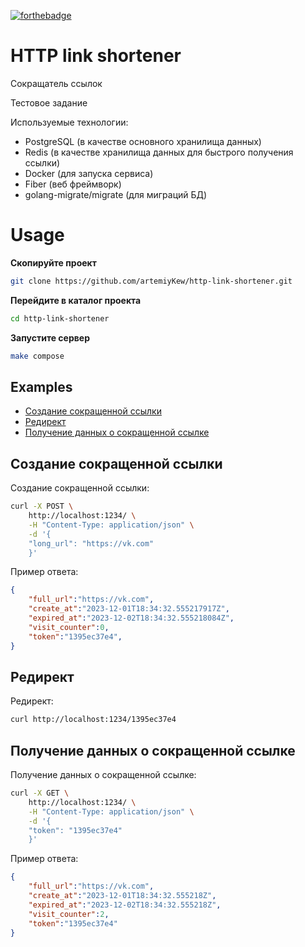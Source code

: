 
[![forthebadge](https://forthebadge.com/images/featured/featured-built-with-love.svg)](https://forthebadge.com)
# HTTP link shortener
Сокращатель ссылок

Тестовое задание 

Используемые технологии: 
- PostgreSQL (в качестве основного хранилища данных)
- Redis (в качестве хранилища данных для быстрого получения ссылки)
- Docker (для запуска сервиса)
- Fiber (веб фреймворк)
- golang-migrate/migrate (для миграций БД)

# Usage

**Скопируйте проект**
```bash
git clone https://github.com/artemiyKew/http-link-shortener.git
```

**Перейдите в каталог проекта**
```bash
cd http-link-shortener
```

**Запустите сервер**
```bash
make compose
```

## Examples
- [Создание сокращенной ссылки](#создание-сокращенной-ссылки)
- [Редирект](#редирект)
- [Получение данных о сокращенной ссылке](#получение-данных-о-сокращенной-ссылке)

## Создание сокращенной ссылки
Создание сокращенной ссылки: 

```bash
curl -X POST \
    http://localhost:1234/ \
    -H "Content-Type: application/json" \
    -d '{
    "long_url": "https://vk.com"
    }'
```
Пример ответа: 
```json
{
    "full_url":"https://vk.com",
    "create_at":"2023-12-01T18:34:32.555217917Z", 
    "expired_at":"2023-12-02T18:34:32.555218084Z",
    "visit_counter":0,
    "token":"1395ec37e4",
}
```

## Редирект
Редирект:
```bash
curl http://localhost:1234/1395ec37e4 
```

## Получение данных о сокращенной ссылке
Получение данных о сокращенной ссылке:

```bash
curl -X GET \
    http://localhost:1234/ \
    -H "Content-Type: application/json" \
    -d '{
    "token": "1395ec37e4"
    }'
```
Пример ответа: 
```json
{
    "full_url":"https://vk.com",
    "create_at":"2023-12-01T18:34:32.555218Z",
    "expired_at":"2023-12-02T18:34:32.555218Z",
    "visit_counter":2,
    "token":"1395ec37e4"    
}
```
